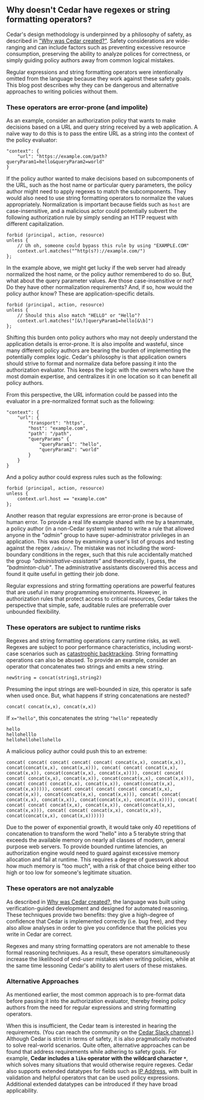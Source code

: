 ## Why doesn't Cedar have regexes or string formatting operators?

Cedar's design methodology is underpinned by a philosophy of safety, as described in ["Why was Cedar created?"](../why-cedar/content.html). Safety considerations are wide-ranging and can include factors such as preventing excessive resource consumption, preserving the ability to analyze polices for correctness, or simply guiding policy authors away from common logical mistakes.

Regular expressions and string formatting operators were intentionally omitted from the language because they work against these safety goals. This blog post describes why they can be dangerous and alternative approaches to writing policies without them.

### These operators are error-prone (and impolite)
As an example, consider an authorization policy that wants to make decisions based on a URL and query string received by a web application. A naïve way to do this is to pass the entire URL as a string into the context of the policy evaluator:

```
"context": {
    "url": "https://example.com/path?queryParam1=hello&queryParam2=world"
}
```

If the policy author wanted to make decisions based on subcomponents of the URL, such as the host name or particular query parameters, the policy author might need to apply regexes to match the subcomponents. They would also need to use string formatting operators to normalize the values appropriately. Normalization is important because fields such as `host` are case-insensitive, and a malicious actor could potentially subvert the following authorization rule by simply sending an HTTP request with different capitalization.


```
forbid (principal, action, resource) 
unless {
    // Uh oh, someone could bypass this rule by using "EXAMPLE.COM"
    context.url.matches("^http(s?)://example.com/")
};
```

In the example above, we might get lucky if the web server had already normalized the host name, or the policy author remembered to do so. But, what about the query parameter values. Are those case-insensitive or not? Do they have other normalization requirements? And, if so, how would the policy author know? These are application-specific details.

```
forbid (principal, action, resource)
unless {
    // Should this also match "HELLO" or "Hello"?
    context.url.matches("[&\?]queryParam1=hello[&\b]")
};
```

Shifting this burden onto policy authors who may not deeply understand the application details is error-prone. It is also impolite and wasteful, since many different policy authors are bearing the burden of implementing the potentially complex logic. Cedar's philosophy is that application owners should strive to format and normalize data before passing it into the authorization evaluator. This keeps the logic with the owners who have the most domain expertise, and centralizes it in one location so it can benefit all policy authors.

From this perspective, the URL information could be passed into the evaluator in a pre-normalized format such as the following:

```
"context": {
    "url": {
        "transport": "https",
        "host": "example.com",
        "path": "/path",
        "queryParams" {
            "queryParam1": "hello",
            "queryParam2": "world"
        }
    }
}
```

And a policy author could express rules such as the following:

```
forbid (principal, action, resource)
unless {
    context.url.host == "example.com"
};
```

Another reason that regular expressions are error-prone is because of human error. To provide a real life example shared with me by a teammate, a policy author (in a non-Cedar system) wanted to write a rule that allowed anyone in the *"admin"* group to have super-administrator privileges in an application. This was done by examining a user's list of groups and testing against the regex `/admin/`. The mistake was not including the word-boundary conditions in the regex, such that this rule accidentally matched the group *"administrative-assistants"* and theoretically, I guess, the *"badminton-club"*. The administrative assistants discovered this access and found it quite useful in getting their job done.

Regular expressions and string formatting operations are powerful features that are useful in many programming environments. However, in authorization rules that protect access to critical resources, Cedar takes the perspective that simple, safe, auditable rules are preferrable over unbounded flexibility.

### These operators are subject to runtime risks

Regexes and string formatting operations carry runtime risks, as well. Regexes are subject to poor performance characteristics, including worst-case scenarios such as [catastrophic backtracking](https://www.google.com/search?q=regex+catastrophic+backtracking+ddos). String formatting operations can also be abused. To provide an example, consider an operator that concatenates two strings and emits a new string.

```
newString = concat(string1,string2)
```

Presuming the input strings are well-bounded in size, this operator is safe when used once. But, what happens if string concatenations are nested?

````
concat( concat(x,x), concat(x,x))
````

If `x="hello"`, this concatenates the string `"hello"` repeatedly

```
hello
hellohelllo
hellohellohellohello
```

A malicious policy author could push this to an extreme:

```
concat( concat( concat( concat( concat( concat(x,x), concat(x,x)), concat(concat(x,x), concat(x,x))), concat( concat( concat(x,x), concat(x,x)), concat(concat(x,x), concat(x,x)))), concat( concat( concat( concat(x,x), concat(x,x)), concat(concat(x,x), concat(x,x))), concat( concat( concat(x,x), concat(x,x)), concat(concat(x,x), concat(x,x))))), concat( concat( concat( concat( concat(x,x), concat(x,x)), concat(concat(x,x), concat(x,x))), concat( concat( concat(x,x), concat(x,x)), concat(concat(x,x), concat(x,x)))), concat( concat( concat( concat(x,x), concat(x,x)), concat(concat(x,x), concat(x,x))), concat( concat( concat(x,x), concat(x,x)), concat(concat(x,x), concat(x,x))))))
```

Due to the power of exponential growth, it would take only 40 repetitions of concatenation to transform the word "hello" into a 5 terabyte string that exceeds the available memory on nearly all classes of modern, general purpose web servers. To provide bounded runtime latencies, an authorization engine would need to guard against excessive memory allocation and fail at runtime. This requires a degree of guesswork about how much memory is "too much", with a risk of that choice being either too high or too low for someone's legitimate situation.

### These operators are not analyzable
As described in [Why was Cedar created?](../why-cedar/content.html), the language was built using verification-guided development and designed for automated reasoning. These techniques provide two benefits: they give a high-degree of confidence that Cedar is implemented correctly (i.e. bug free), and they also allow analyses in order to give you confidence that the policies you write in Cedar are correct.

Regexes and many string formatting operators are not amenable to these formal reasoning techniques. As a result, these operators simultaneously increase the likelihood of end-user mistakes when writing policies, while at the same time lessoning Cedar's ability to alert users of these mistakes. 

### Alternative Approaches
As mentioned earlier, the most common approach is to pre-format data before passing it into the authorization evaluator, thereby freeing policy authors from the need for regular expressions and string formatting operators.

When this is insufficient, the Cedar team is interested in hearing the requirements. (You can reach the community on the [Cedar Slack channel](https://communityinviter.com/apps/cedar-policy/cedar-policy-language).) Although Cedar is strict in terms of safety, it is also pragmatically motivated to solve real-world scenarios. Quite often, alternative approaches can be found that address requirements while adhering to safety goals. For example, **Cedar includes a `like` operator with the wildcard character `*`**, which solves many situations that would otherwise require regexes. Cedar also supports extended datatypes for fields such as [IP Address](https://docs.cedarpolicy.com/syntax-datatypes.html#ipaddr), with built in validation and helpful operators that can be used policy expressions. Additional extended datatypes can be introduced if they have broad applicability.
